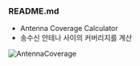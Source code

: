 ### README.md

 - Antenna Coverage Calculator
 - 송수신 안테나 사이의 커버리지를 계산 
 
 ![AntennaCoverage](https://user-images.githubusercontent.com/59375857/95131776-a4ba5e00-0799-11eb-87c7-7c43d6c735df.png)
